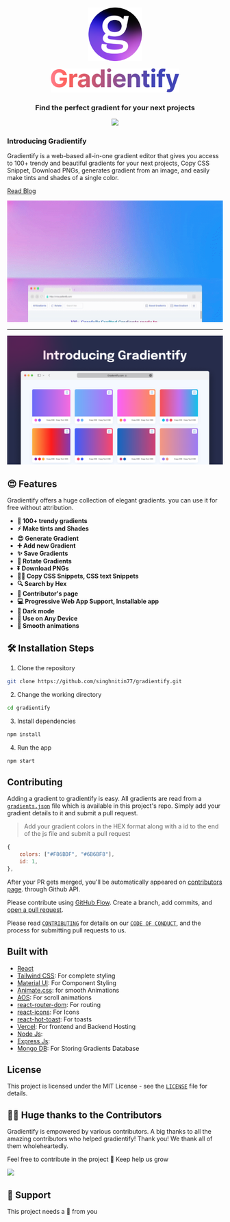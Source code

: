 <p align="center">
<a href="https://www.gradientify.com/">
<img src="public/apple-touch-icon.png" alt="Gradientify" width="125" height="125">
</a>
</p>

<p align="center">
<a href="https://www.gradientify.com/">
<img src="public/readme/gradientify-text.png" width="300"/>
</a>
</p>

<h3 align="center">Find the perfect gradient for your next projects</h3>

<p align="center">
<a href="https://twitter.com/intent/tweet?text=Checkout%20desigerslobby.com%20by%20@thenitinsingh7%0A%0AWorld's%20biggest%20collection%20of%20Best%20design%20resources%20and%20tools%20all%20in%20one%20place,%20with%20amazing%20features.%20This%20is%20something%20you%20don't%20want%20to%20miss!">
<img src="https://img.shields.io/twitter/url?label=Share%20on%20Twitter&style=social&url=https%3A%2F%2Fgithub.com%2Fsingnitin77%2FDesignersLobby"/>
</a>
</p>

### Introducing Gradientify

Gradientify is a web-based all-in-one gradient editor that gives you access to 100+ trendy and beautiful gradients for your next projects, Copy CSS Snippet, Download PNGs, generates gradient from an image, and easily make tints and shades of a single color.

[Read Blog](https://thenitinsingh.hashnode.dev/gradientify)

<p align="center">
<img src="public/readme/100-gradients.gif" />
</p>

---

<a href="https://www.gradientify.com/">
<img src="public/readme/gradientify-banner.png" width="1200"/>
</a>

## 😍 Features

Gradientify offers a huge collection of elegant gradients. you can use it for free without attribution.

- **🌈 100+ trendy gradients**
- **⚡ Make tints and Shades**
- **😍 Generate Gradient**
- **➕ Add new Gradient**
- **✨ Save Gradients**
- **🔄 Rotate Gradients**
- **⏬ Download PNGs**
- **👩‍💻 Copy CSS Snippets, CSS text Snippets**
- **🔍 Search by Hex**
- **👬 Contributor's page**
- **💻 Progressive Web App Support, Installable app**
- **🌙 Dark mode**
- **📱 Use on Any Device**
- **📲 Smooth animations**

## 🛠️ Installation Steps

1. Clone the repository

```bash
git clone https://github.com/singhnitin77/gradientify.git
```

2. Change the working directory

```bash
cd gradientify
```

3. Install dependencies

```bash
npm install
```

4. Run the app

```bash
npm start
```

## Contributing

Adding a gradient to gradientify is easy. All gradients are read from a [`gradients.json`](gradients.json) file which is available in this project's repo. Simply add your gradient details to it and submit a pull request.

> Add your gradient colors in the HEX format along with a id to the end of the js file and submit a pull request

```javascript
{
    colors: ["#F86BDF", "#6B6BF8"],
    id: 1,
},
```

After your PR gets merged, you'll be automatically appeared on [contributors page](https://gradientify/contributors). through Github API.

Please contribute using [GitHub Flow](https://guides.github.com/introduction/flow). Create a branch, add commits, and [open a pull request](https://github.com/singhnitin77/gradientify/compare).

Please read [`CONTRIBUTING`](CONTRIBUTING.md) for details on our [`CODE OF CONDUCT`](CODE_OF_CONDUCT.md), and the process for submitting pull requests to us.

## Built with

- [React](https://reactjs.org/)
- [Tailwind CSS](): For complete styling
- [Material UI](http://material-ui.com/): For Component Styling
- [Animate.css](https://animate.style/): for smooth Animations
- [AOS](https://michalsnik.github.io/aos/): For scroll animations
- [react-router-dom](https://reactrouter.com/web/guides/quick-start): For routing
- [react-icons](): For Icons
- [react-hot-toast](): For toasts
- [Vercel](): For frontend and Backend Hosting
- [Node Js]():
- [Express Js]():
- [Mongo DB](): For Storing Gradients Database

## License

This project is licensed under the MIT License - see the [`LICENSE`](LICENSE) file for details.

## 👨‍💻 Huge thanks to the Contributors

Gradientify is empowered by various contributors. A big thanks to all the amazing contributors who helped gradientify! Thank you! We thank all of them wholeheartedly.

Feel free to contribute in the project 🙌 Keep help us grow

<a href="https://github.com/singhnitin77/gradientify/graphs/contributors">
  <img src="https://contrib.rocks/image?repo=singhnitin77/gradientify" />
</a>

## 🙏 Support

This project needs a 🌟 from you
